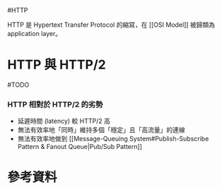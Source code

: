 #HTTP

HTTP 是 Hypertext Transfer Protocol 的縮寫，在 [[OSI Model]] 被歸類為 application layer。

# HTTP 與 HTTP/2

#TODO 

### HTTP 相對於 HTTP/2 的劣勢

- 延遲時間 (latency) 較 HTTP/2 高
- 無法有效率地「同時」維持多個「穩定」且「高流量」的連線
- 無法有效率地做到 [[Message-Queuing System#Publish-Subscribe Pattern & Fanout Queue|Pub/Sub Pattern]]

# 參考資料

